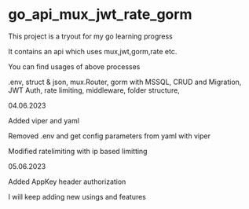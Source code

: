 # go_api_mux_jwt_rate_gorm

This project is a tryout for my go learning progress

It contains an api which uses mux,jwt,gorm,rate etc.

You can find usages of above processes

.env,
struct & json,
mux.Router,
gorm with MSSQL,
CRUD and Migration,
JWT Auth,
rate limiting,
middleware,
folder structure,


04.06.2023

Added viper and yaml

Removed .env and get config parameters from yaml with viper

Modified ratelimiting with ip based limitting

05.06.2023

Added AppKey header authorization

I will keep adding new usings and features

